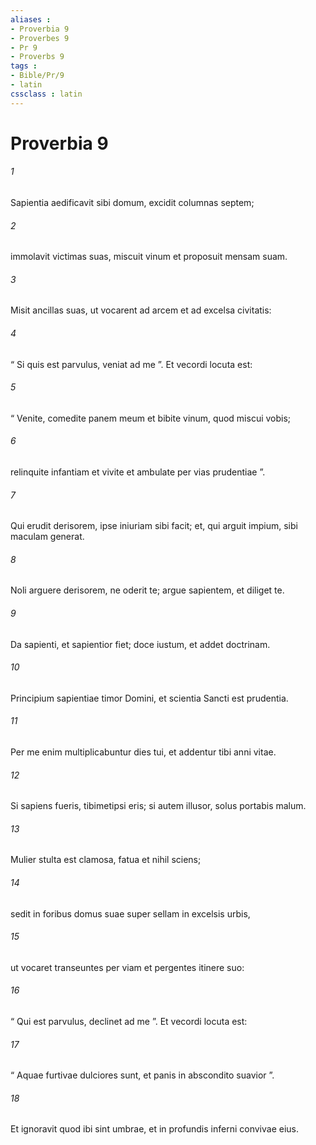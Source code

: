 ```yaml
---
aliases : 
- Proverbia 9
- Proverbes 9
- Pr 9
- Proverbs 9
tags : 
- Bible/Pr/9
- latin
cssclass : latin
---
```


# Proverbia 9

###### 1
Sapientia aedificavit sibi domum, excidit columnas septem;
###### 2
immolavit victimas suas, miscuit vinum et proposuit mensam suam.
###### 3
Misit ancillas suas, ut vocarent ad arcem et ad excelsa civitatis:
###### 4
“ Si quis est parvulus, veniat ad me ”. Et vecordi locuta est:
###### 5
“ Venite, comedite panem meum et bibite vinum, quod miscui vobis; 
###### 6
relinquite infantiam et vivite et ambulate per vias prudentiae ”.
###### 7
Qui erudit derisorem, ipse iniuriam sibi facit; et, qui arguit impium, sibi maculam generat.
###### 8
Noli arguere derisorem, ne oderit te; argue sapientem, et diliget te.
###### 9
Da sapienti, et sapientior fiet; doce iustum, et addet doctrinam.
###### 10
Principium sapientiae timor Domini, et scientia Sancti est prudentia.
###### 11
Per me enim multiplicabuntur dies tui, et addentur tibi anni vitae.
###### 12
Si sapiens fueris, tibimetipsi eris; si autem illusor, solus portabis malum.
###### 13
Mulier stulta est clamosa, fatua et nihil sciens;
###### 14
sedit in foribus domus suae super sellam in excelsis urbis,
###### 15
ut vocaret transeuntes per viam et pergentes itinere suo:
###### 16
“ Qui est parvulus, declinet ad me ”. Et vecordi locuta est:
###### 17
“ Aquae furtivae dulciores sunt, et panis in abscondito suavior ”.
###### 18
Et ignoravit quod ibi sint umbrae, et in profundis inferni convivae eius.
